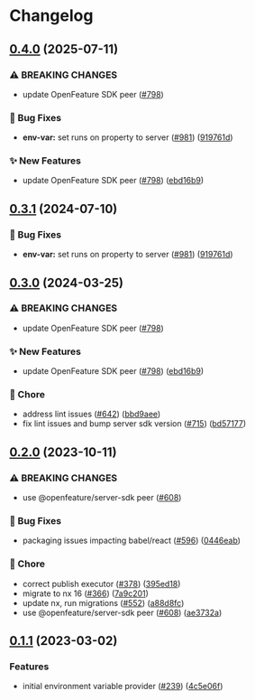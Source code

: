 # Changelog

## [0.4.0](https://github.com/DevCycleHQ-Sandbox/js-sdk-contrib/compare/env-var-provider-v0.3.1...env-var-provider-v0.4.0) (2025-07-11)


### ⚠ BREAKING CHANGES

* update OpenFeature SDK peer ([#798](https://github.com/DevCycleHQ-Sandbox/js-sdk-contrib/issues/798))

### 🐛 Bug Fixes

* **env-var:** set runs on property to server ([#981](https://github.com/DevCycleHQ-Sandbox/js-sdk-contrib/issues/981)) ([919761d](https://github.com/DevCycleHQ-Sandbox/js-sdk-contrib/commit/919761d8926fc102c84b11288d4c6d1ff3e3fc05))


### ✨ New Features

* update OpenFeature SDK peer ([#798](https://github.com/DevCycleHQ-Sandbox/js-sdk-contrib/issues/798)) ([ebd16b9](https://github.com/DevCycleHQ-Sandbox/js-sdk-contrib/commit/ebd16b9630bcc6b253a7061a144e8d476cd8b586))

## [0.3.1](https://github.com/open-feature/js-sdk-contrib/compare/env-var-provider-v0.3.0...env-var-provider-v0.3.1) (2024-07-10)


### 🐛 Bug Fixes

* **env-var:** set runs on property to server ([#981](https://github.com/open-feature/js-sdk-contrib/issues/981)) ([919761d](https://github.com/open-feature/js-sdk-contrib/commit/919761d8926fc102c84b11288d4c6d1ff3e3fc05))

## [0.3.0](https://github.com/open-feature/js-sdk-contrib/compare/env-var-provider-v0.2.0...env-var-provider-v0.3.0) (2024-03-25)


### ⚠ BREAKING CHANGES

* update OpenFeature SDK peer ([#798](https://github.com/open-feature/js-sdk-contrib/issues/798))

### ✨ New Features

* update OpenFeature SDK peer ([#798](https://github.com/open-feature/js-sdk-contrib/issues/798)) ([ebd16b9](https://github.com/open-feature/js-sdk-contrib/commit/ebd16b9630bcc6b253a7061a144e8d476cd8b586))


### 🧹 Chore

* address lint issues ([#642](https://github.com/open-feature/js-sdk-contrib/issues/642)) ([bbd9aee](https://github.com/open-feature/js-sdk-contrib/commit/bbd9aee896dc4a0817f379b799a1b8d331ee76c6))
* fix lint issues and bump server sdk version ([#715](https://github.com/open-feature/js-sdk-contrib/issues/715)) ([bd57177](https://github.com/open-feature/js-sdk-contrib/commit/bd571770f3a1a01bd62663dc3473273449f96c5c))

## [0.2.0](https://github.com/open-feature/js-sdk-contrib/compare/env-var-provider-v0.1.1...env-var-provider-v0.2.0) (2023-10-11)


### ⚠ BREAKING CHANGES

* use @openfeature/server-sdk peer ([#608](https://github.com/open-feature/js-sdk-contrib/issues/608))

### 🐛 Bug Fixes

* packaging issues impacting babel/react ([#596](https://github.com/open-feature/js-sdk-contrib/issues/596)) ([0446eab](https://github.com/open-feature/js-sdk-contrib/commit/0446eab5cf9b45ce7de251b4f5feb8df1d499b9d))


### 🧹 Chore

* correct publish executor ([#378](https://github.com/open-feature/js-sdk-contrib/issues/378)) ([395ed18](https://github.com/open-feature/js-sdk-contrib/commit/395ed186de8811ae249f087821fdbdf8899c19f2))
* migrate to nx 16 ([#366](https://github.com/open-feature/js-sdk-contrib/issues/366)) ([7a9c201](https://github.com/open-feature/js-sdk-contrib/commit/7a9c201d16fd7f070a1bcd2e359487ba6e7b78d7))
* update nx, run migrations ([#552](https://github.com/open-feature/js-sdk-contrib/issues/552)) ([a88d8fc](https://github.com/open-feature/js-sdk-contrib/commit/a88d8fc097789fd7f56011e6ebb66070f52c6e56))
* use @openfeature/server-sdk peer ([#608](https://github.com/open-feature/js-sdk-contrib/issues/608)) ([ae3732a](https://github.com/open-feature/js-sdk-contrib/commit/ae3732a9068f684517db28ea1ae27b29a35e6b16))

## [0.1.1](https://github.com/open-feature/js-sdk-contrib/compare/env-var-provider-v0.1.0...env-var-provider-v0.1.1) (2023-03-02)


### Features

* initial environment variable provider ([#239](https://github.com/open-feature/js-sdk-contrib/issues/239)) ([4c5e06f](https://github.com/open-feature/js-sdk-contrib/commit/4c5e06f1b6b13b85096c424e0d52bc182f28bc33))
